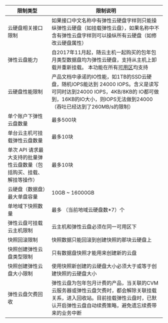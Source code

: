 | 限制类型 | 限制说明 | 
| --- |  --- |
| 云硬盘相关接口限制 | 如果接口中文名称中有弹性云硬盘字样则只能操纵弹性云硬盘（如挂载弹性云盘），如果名称中不含有弹性云盘字样则可以操纵所有云硬盘（如修改云硬盘属性）|
| 弹性云盘能力 | 自2017年11月起，随云主机一起购买的包年包月类型数据盘均为弹性云硬盘，支持从主机上卸载并重新挂载。 本功能在所有[可用区](https://cloud.tencent.com/doc/api/229/1286)均支持 |
| 云硬盘性能限制| 产品文档中承诺的IO性能，如1TB的SSD云硬盘，随机IOPS能达到 24000 IOPS。含义是读写可同时达到24000 IOPS，4KB/8KB的 IO都可做到，16KB的IO大小，则IOPS无法做到24000（吞吐已经达到了260MB/s的限制） |
| 单个账户下弹性云盘数量 |最多500块 |
| 单台云主机可挂载弹性云盘数量 |最多10块 |
| 单次 API 请求最大支持的批量弹性云盘数量（包括购买、挂载、解挂等操作） | 最多10块 |
| 云硬盘（数据盘）最大单盘容量 |10GB ~ 16000GB |
| 单地域下快照数量 |最多 （当前地域云硬盘数\*7）个 |
| 弹性云盘可挂载云主机限制 | 云主机和弹性云盘必须在同一可用区下 |
| 快照回滚限制 |快照数据只能回滚到创建快照的那块云硬盘上 |
| 快照创建弹性云盘类型限制 |只有数据盘快照才能用来创建新的云盘 |
| 快照创建弹性云盘大小限制 |使用快照新创建的云硬盘大小必须大于或等于创建快照的云硬盘大小 |
| 弹性云盘欠费回收 |弹性云盘为包年包月计费的产品，当关联的CVM云服务器或弹性云盘欠费时，都会解除关联挂载关系，进入回收站。目前挂载弹性云盘时，已默认开启弹性云盘自动续费策略，避免遗忘续费带来的业务中断 |